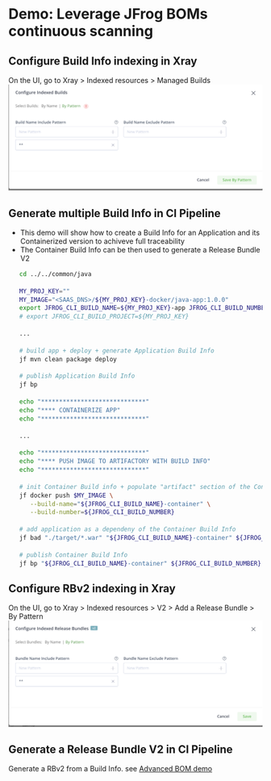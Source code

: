 # Demo: Leverage JFrog BOMs continuous scanning

## Configure Build Info indexing in Xray

On the UI, go to  Xray > Indexed resources > Managed Builds
<img src="../../images/Xray-indexing-all-builds.png">

## Generate multiple Build Info in CI Pipeline

* This demo will show how to create a Build Info for an Application and its Containerized version to achiveve full traceability
* The Container Build Info can be then used to generate a Release Bundle V2

```bash
   cd ../../common/java

   MY_PROJ_KEY=""
   MY_IMAGE="<SAAS_DNS>/${MY_PROJ_KEY}-docker/java-app:1.0.0"
   export JFROG_CLI_BUILD_NAME=${MY_PROJ_KEY}-app JFROG_CLI_BUILD_NUMBER=1
   # export JFROG_CLI_BUILD_PROJECT=${MY_PROJ_KEY}
   
   ... 

   # build app + deploy + generate Application Build Info
   jf mvn clean package deploy

   # publish Application Build Info
   jf bp 

   echo "*****************************"
   echo "**** CONTAINERIZE APP"  
   echo "*****************************"

   ...

   echo "*****************************"
   echo "**** PUSH IMAGE TO ARTIFACTORY WITH BUILD INFO"  
   echo "*****************************"

   # init Container Build info + populate "artifact" section of the Container Build info
   jf docker push $MY_IMAGE \
      --build-name="${JFROG_CLI_BUILD_NAME}-container" \
      --build-number=${JFROG_CLI_BUILD_NUMBER}

   # add application as a dependeny of the Container Build Info
   jf bad "./target/*.war" "${JFROG_CLI_BUILD_NAME}-container" ${JFROG_CLI_BUILD_NUMBER}

   # publish Container Build Info
   jf bp "${JFROG_CLI_BUILD_NAME}-container" ${JFROG_CLI_BUILD_NUMBER}

```

## Configure RBv2 indexing in Xray

On the UI, go to  Xray > Indexed resources > V2 > Add a Release Bundle > By Pattern
<img src="../../images/Xray-indexing-all-rbv2.png">

## Generate a Release Bundle V2 in CI Pipeline

Generate a RBv2 from a Build Info.
see [Advanced BOM demo](../advanced-bom/README.md)
